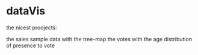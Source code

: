 # dataVis
the nicest proojects:

the sales sample data with the tree-map
the votes with the age distribution of presence to vote 


